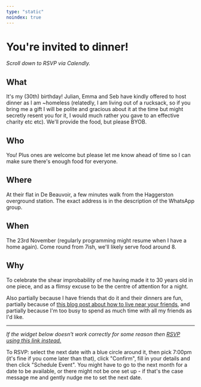 ```yaml
---
type: "static"
noindex: true
---
```

<h1 class="big-title">You're invited to dinner!</h1>

*Scroll down to RSVP via Calendly.*

## What
It's my (30th) birthday! Julian, Emma and Seb have kindly offered to host dinner as I am ~homeless (relatedly, I am living out of a rucksack, so if you bring me a gift I will be polite and gracious about it at the time but might secretly resent you for it, I would much rather you gave to an effective charity etc etc). We'll provide the food, but please BYOB. 

## Who
You! Plus ones are welcome but please let me know ahead of time so I can make sure there's enough food for everyone.

## Where

At their flat in De Beauvoir, a few minutes walk from the Haggerston overground station. The exact address is in the description of the WhatsApp group.

## When

The 23rd November (regularly programming might resume when I have a home again). Come round from 7ish, we'll likely serve food around 8.

## Why

To celebrate the shear improbability of me having made it to 30 years old in one piece, and as a flimsy excuse to be the centre of attention for a night.

Also partially because I have friends that do it and their dinners are fun, partially because of [this blog post about how to live near your friends,](https://prigoose.substack.com/p/how-to-live-near-your-friends) and partially because I'm too busy to spend as much time with all my friends as I'd like. 

---

*If the widget below doesn't work correctly for some reason then [RSVP using this link instead.](https://calendly.com/jonnyspicer/dinner-with-the-jbcs)*

To RSVP: select the next date with a blue circle around it, then pick 7:00pm (it's fine if you come later than that), click "Confirm", fill in your details and then click "Schedule Event". You might have to go to the next month for a date to be available, or there might not be one set up - if that's the case message me and gently nudge me to set the next date.

<!-- Calendly inline widget begin -->
<div id="calendly-inline-widget" style="min-width:320px;height:950px;" data-auto-load="false"></div>
<script type="text/javascript" src="https://assets.calendly.com/assets/external/widget.js"></script>
<script>
Calendly.initInlineWidget({
url: 'https://calendly.com/jonnyspicer/dinner-with-the-jbcs?hide_gdpr_banner=1',
parentElement: document.getElementById('calendly-inline-widget'),
});
</script>
<!-- Calendly inline widget end -->

